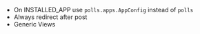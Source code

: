- On INSTALLED_APP use `polls.apps.AppConfig` instead of `polls`
- Always redirect after post
- Generic Views
